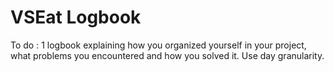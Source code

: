 # VSEat Logbook
To do : 1 logbook explaining how you organized yourself in your project, what problems you encountered and how you solved it. Use day granularity.
